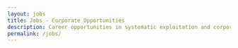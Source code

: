 ```yaml
---
layout: jobs
title: Jobs - Corporate Opportunities
description: Career opportunities in systematic exploitation and corporate evil
permalink: /jobs/
---
```

